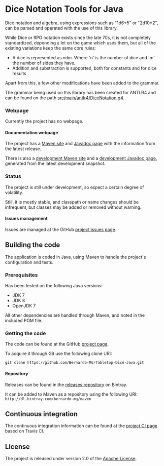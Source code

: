 # Dice Notation Tools for Java
Dice notation and algebra, using expressions such as "1d6+5" or "2d10*2", can be parsed and operated with the use of this library.

While Dice or RPG notation exists since the late 70s, it is not completely standardized, depending a lot on the game which uses them, but all of the existing variations keep the same core rules:

* A dice is represented as ndm. Where 'n' is the number of dice and 'm' the number of sides they have.
* Addition and substraction is supported, both for constants and for dice results

Apart from this, a few other modifications have been added to the grammar.

The grammar being used on this library has been created for ANTLR4 and can be found on the path [src/main/antlr4/DiceNotation.g4](src/main/antlr4/DiceNotation.g4).

### Webpage
Currently the project has no webpage.

#### Documentation webpage
The project has a [Maven site][] and [Javadoc page][] with the information from the latest release.

There is also a [development Maven site][] and a [development Javadoc page][], generated from the latest development snapshot.

### Status
The project is still under development, so expect a certain degree of volatility.

Still, it is mostly stable, and classpath or name changes should be infrequent, but classes may be added or removed without warning.

#### Issues management
Issues are managed at the GitHub [project issues page][].

## Building the code
The application is coded in Java, using Maven to handle the project's configuration and tests.

### Prerequisites
Has been tested on the following Java versions:
* JDK 7
* JDK 8
* OpenJDK 7

All other dependencies are handled through Maven, and noted in the included POM file.

### Getting the code
The code can be found at the GitHub [project page][].

To acquire it through Git use the following clone URI:

`git clone https://github.com/Bernardo-MG/Tabletop-Dice-Java.git`

#### Repository
Releases can be found in the [releases repository][] on Bintray.

It can be added to Maven as a repository using the following URI:
`http://dl.bintray.com/bernardo-mg/maven`

## Continuous integration
The continuous integration information can be found at the [project CI page][] based on Travis CI.

## License
The project is released under version 2.0 of the [Apache License][].

[Apache License]: http://www.apache.org/licenses/LICENSE-2.0
[development Javadoc page]: http://docs.wandrell.com/development/maven/tabletop-dice-java/apidocs
[development Maven site]: http://docs.wandrell.com/development/maven/tabletop-dice-java
[Javadoc page]: http://docs.wandrell.com/maven/tabletop-dice-java/apidocs
[Maven site]: http://docs.wandrell.com/maven/tabletop-dice-java
[project CI page]: https://travis-ci.org/Bernardo-MG/Tabletop-Dice-Java
[project issues page]: https://github.com/Bernardo-MG/Tabletop-Dice-Java/issues
[project page]: http://github.com/Bernardo-MG/Tabletop-Dice-Java
[releases repository]: http://dl.bintray.com/bernardo-mg/tabletop-dice-java